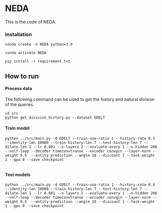 # NEDA

This is the code of NEDA.


### Installation
```
conda create -n NEDA python=3.9

conda activate NEDA

pip install -r requirement.txt
```



## How to run

#### Process data

The following command can be used to get the history and natural division of the queries.
```
cd src
python get_division_history.py --dataset GDELT
```


#### Train model

```
python ../src/main.py -d GDELT --train-use-ratio 1 --history-rate 0.3 --identity-len 10000 --train-history-len 7 --test-history-len 7 --dilate-len 1 --lr 0.001 --n-layers 2 --evaluate-every 1 --n-hidden 200 --self-loop --decoder timeconvtranse --encoder convgcn --layer-norm --weight 0.5  --entity-prediction --angle 10 --discount 1 --task-weight 1 --gpu 0 --save checkpoint 


```

#### Test models

```
python ../src/main.py -d GDELT --train-use-ratio 1 --history-rate 0.3 --identity-len 10000 --train-history-len 7 --test-history-len 7 --dilate-len 1 --lr 0.001 --n-layers 2 --evaluate-every 1 --n-hidden 200 --self-loop --decoder timeconvtranse --encoder convgcn --layer-norm --weight 0.5  --entity-prediction --angle 10 --discount 1 --task-weight 1 --gpu 0 --save checkpoint 

```





